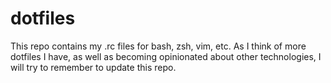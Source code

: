 # dotfiles
This repo contains my .rc files for bash, zsh, vim, etc.
As I think of more dotfiles I have, as well as becoming opinionated about other technologies, I will try to remember to update this repo.
